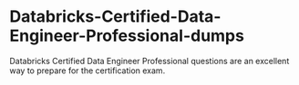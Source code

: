 # Databricks-Certified-Data-Engineer-Professional-dumps
Databricks Certified Data Engineer Professional questions are an excellent way to prepare for the certification exam. 
